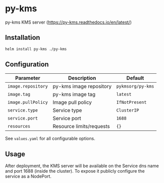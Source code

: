 # py-kms

py-kms KMS server (https://py-kms.readthedocs.io/en/latest/)

## Installation

```bash
helm install py-kms ./py-kms
```

## Configuration

| Parameter | Description | Default |
|-----------|-------------|---------|
| `image.repository` | py-kms image repository | `pykmsorg/py-kms` |
| `image.tag` | py-kms image tag | `latest` |
| `image.pullPolicy` | Image pull policy | `IfNotPresent` |
| `service.type` | Service type | `ClusterIP` |
| `service.port` | Service port | `1688` |
| `resources` | Resource limits/requests | `{}` |

See `values.yaml` for all configurable options.

## Usage

After deployment, the KMS server will be available on the Service dns name and port 1688 (inside the cluster). To expose it publicly configure the service as a NodePort.

